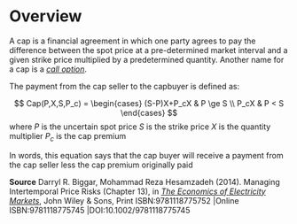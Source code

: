 # Overview
A cap is a financial agreement in which one party agrees to pay the difference between the spot price at a pre-determined market interval and a given strike price multiplied by a predetermined quantity. Another name for a cap is a *[call option](https://corporatefinanceinstitute.com/resources/knowledge/trading-investing/call-option/)*.

The payment from the cap seller to the capbuyer is defined as:

$$ Cap(P,X,S,P_c) = \begin{cases} (S-P)X+P_cX & P \ge S \\
P_cX & P < S
\end{cases} $$
where
$P$ is the uncertain spot price
$S$ is the strike price
$X$ is the quantity multiplier
$P_c$ is the cap premium

In words, this equation says that the cap buyer will receive a payment from the cap seller less the cap premium originally paid

**Source**
Darryl R. Biggar, Mohammad Reza Hesamzadeh (2014). Managing Intertemporal Price Risks (Chapter 13), in [*The Economics of Electricity Markets*](https://onlinelibrary.wiley.com/doi/book/10.1002/9781118775745), John Wiley & Sons, Print ISBN:9781118775752 |Online ISBN:9781118775745 |DOI:10.1002/9781118775745